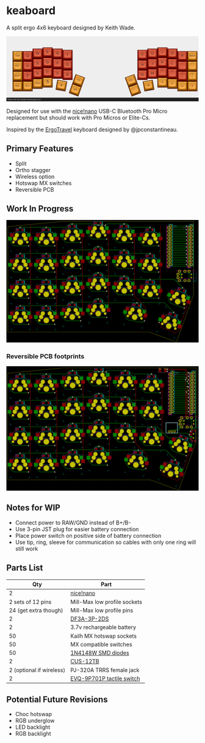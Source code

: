 # keaboard

A split ergo 4x6 keyboard designed by Keith Wade.

![keaboard](./images/keaboard_render.png)

Designed for use with the [nice!nano][nicenanoDocs] USB-C Bluetooth Pro Micro replacement
but should work with Pro Micros or Elite-Cs.

Inspired by the [ErgoTravel][ergotravel] keyboard designed by @jpconstantineau.

## Primary Features

- Split
- Ortho stagger
- Wireless option
- Hotswap MX switches
- Reversible PCB

## Work In Progress

![WIP](./PCB/keaboard_rev1/images/WIP_2020-08-22%2017-29-02.png)


### Reversible PCB footprints

![Reversible footprints](./PCB/keaboard_rev1/images/WIP_2020-08-22%2022-06-43.png)

## Notes for WIP

- Connect power to RAW/GND instead of B+/B-
- Use 3-pin JST plug for easier battery connection
- Place power switch on positive side of battery connection
- Use tip, ring, sleeve for communication so cables with only one ring will still
  work

## Parts List

| Qty                      | Part                                     |
| ------------------------ | ---------------------------------------- |
| 2                        | [nice!nano][nicenanoStore]               |
| 2 sets of 12 pins        | Mill-Max low profile sockets             |
| 24 (get extra though)    | Mill-Max low profile pins                |
| 2                        | [DF3A-3P-2DS][batterySocket]             |
| 2                        | 3.7v rechargeable battery                |
| 50                       | Kailh MX hotswap sockets                 |
| 50                       | MX compatible switches                   |
| 50                       | [1N4148W SMD diodes][diodes]             |
| 2                        | [CUS-12TB][slideSwitch]                  |
| 2 (optional if wireless) | PJ-320A TRRS female jack                 |
| 2                        | [EVQ-9P701P tactile switch](resetSwitch) |

## Potential Future Revisions

- Choc hotswap
- RGB underglow
- LED backlight
- RGB backlight

[nicenanoDocs]: https://docs.nicekeyboards.com/#/nice!nano/
[nicenanoStore]: https://splitkb.com/collections/keyboard-parts/products/nice-nano-rev1-0
[ergotravel]: https://github.com/jpconstantineau/ErgoTravel
[batterySocket]: https://www.digikey.com/product-detail/en/DF3A-3P-2DS/H3894-ND/560460
[diodes]: https://www.digikey.com/product-detail/en/1N4148W-G+RHG/1N4148W-GRHGCT-ND/7644279
[slideSwitch]: https://www.digikey.com/product-detail/en/nidec-copal-electronics/CUS-12TB/563-1102-1-ND/1124231
[resetSwitch]: https://www.digikey.com/product-detail/en/panasonic-electronic-components/EVQ-9P701P/P19095CT-ND/5872974
